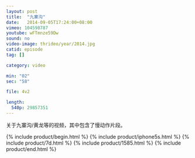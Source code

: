 ```yaml
---
layout: post
title:  "九寨沟"
date:   2014-09-05T17:24:00+08:00
vimeo: 104598787
youtube: wFTmnze59Dw
sound: no
video-image: thrideo/year/2014.jpg
catid: episode
tag: []

category: video

min: "02"
sec: "58"

file: 4v2

length:
  540p: 29857351
---
```

关于九寨沟/黄龙等的视频，其中包含了慢动作片段。

{% include product/begin.html %}
{% include product/iphone5s.html %}
{% include product/7d.html %}
{% include product/1585.html %}
{% include product/end.html %}